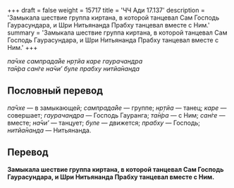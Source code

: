 +++
draft = false
weight = 15717
title = 'ЧЧ Ади 17.137'
description = 'Замыкала шествие группа киртана, в которой танцевал Сам Господь Гаурасундара, и Шри Нитьянанда Прабху танцевал вместе с Ним.'
summary = 'Замыкала шествие группа киртана, в которой танцевал Сам Господь Гаурасундара, и Шри Нитьянанда Прабху танцевал вместе с Ним.'
+++

_па̄чхе сампрада̄йе нр̣тйа каре гаурачандра  
та̄н̇ра сан̇ге на̄чи’ буле прабху нитйа̄нанда_

## Пословный перевод

_па̄чхе_ — в замыкающей; _сампрада̄йе_ — группе; _нр̣тйа_ — танец; _каре_ — совершает; _гаурачандра_ — Господь Гауранга; _та̄н̇ра_ — с Ним; _сан̇ге_ — вместе; _на̄чи’_ — танцует; _буле_ — движется; _прабху_ — Господь; _нитйа̄нанда_ — Нитьянанда.

## Перевод

**Замыкала шествие группа киртана, в которой танцевал Сам Господь Гаурасундара, и Шри Нитьянанда Прабху танцевал вместе с Ним.**
